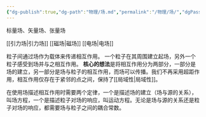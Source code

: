 ```yaml
---
{"dg-publish":true,"dg-path":"物理/场.md","permalink":"/物理/场/","dgPassFrontmatter":true,"noteIcon":"","created":"2024-05-21T15:20:28.083+08:00","updated":"2024-08-22T16:51:05.105+08:00"}
---
```


标量场、矢量场、张量场

[[引力场\|引力场]]
[[磁场\|磁场]]
[[电场\|电场]]


粒子间通过场作为载体来传递相互作用。
一个粒子在其周围建立起场，另外一个粒子感受到场并与之相互作用。
**核心的想法**是将相互作用分为两部分，一部分是场的建立，另一部分是场与粒子的相互作用，而场可以传播。我们不再采用超距作用，相互作用仅存在于紧邻的点之间，保持了[[局域性\|局域性]]。

在使用场描述相互作用时需要两个定律，一个是描述场的建立（场与源的关系），叫场方程，一个是描述粒子对场的响应，叫运动方程。无论是场与源的关系还是粒子对场的响应，都需要场与粒子之间的耦合常数。 


